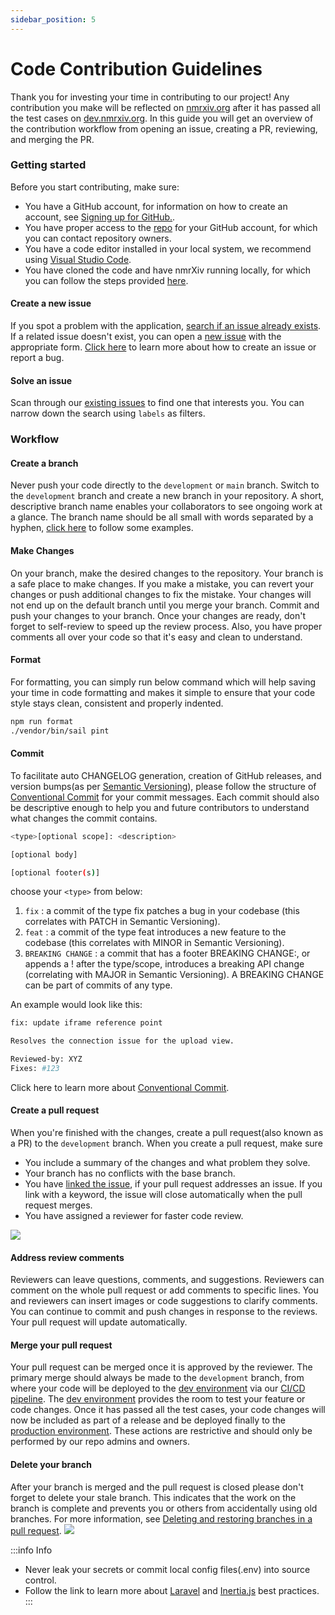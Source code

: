 ```yaml
---
sidebar_position: 5
---
```


# Code Contribution Guidelines
Thank you for investing your time in contributing to our project! Any contribution you make will be reflected on [nmrxiv.org](https://nmrxiv.org) after it has passed all the test cases on [dev.nmrxiv.org](https://dev.nmrxiv.org). 
In this guide you will get an overview of the contribution workflow from opening an issue, creating a PR, reviewing, and merging the PR.

### Getting started
Before you start contributing, make sure:
* You have a GitHub account, for information on how to create an account, see [Signing up for GitHub.](https://docs.github.com/en/get-started/signing-up-for-github).
* You have proper access to the [repo](https://github.com/NFDI4Chem/nmrxiv) for your GitHub account, for which you can contact repository owners.
* You have a code editor installed in your local system, we recommend using [Visual Studio Code](https://code.visualstudio.com/).
* You have cloned the code and have nmrXiv running locally, for which you can follow the steps provided [here](https://docs.nmrxiv.org/docs/developer-guides/installation/development).


#### Create a new issue
If you spot a problem with the application, [search if an issue already exists](https://github.com/NFDI4Chem/nmrxiv/issues). If a related issue doesn't exist, you can open a [new issue](https://github.com/NFDI4Chem/nmrxiv/issues/new/choose) with the appropriate form.
[Click here](/docs/FAQs#how-to-report-a-bug) to learn more about how to create an issue or report a bug.

#### Solve an issue
Scan through our [existing issues](https://github.com/NFDI4Chem/nmrxiv/issues) to find one that interests you. You can narrow down the search using `labels` as filters.

### Workflow

#### Create a branch
Never push your code directly to the `development` or `main` branch. Switch to the `development` branch and create a new branch in your repository. A short, descriptive branch name enables your collaborators to see ongoing work at a glance. The branch name should be all small with words separated by a hyphen, [click here](https://github.com/NFDI4Chem/nmrxiv/branches) to follow some examples. 

#### Make Changes
On your branch, make the desired changes to the repository. Your branch is a safe place to make changes. If you make a mistake, you can revert your changes or push additional changes to fix the mistake. Your changes will not end up on the default branch until you merge your branch. Commit and push your changes to your branch. Once your changes are ready, don't forget to self-review to speed up the review process. Also, you have proper comments all over your code so that it's easy and clean to understand. 

#### Format
For formatting, you can simply run below command which will help saving your time in code formatting and makes it simple to ensure that your code style stays clean, consistent and properly indented.
```bash
npm run format
./vendor/bin/sail pint
```

#### Commit 
To facilitate auto CHANGELOG generation, creation of GitHub releases, and version bumps(as per [Semantic Versioning](https://semver.org/)), please follow the structure of [Conventional Commit](https://www.conventionalcommits.org/en/v1.0.0/) for your commit messages.
Each commit should also be descriptive enough to help you and future contributors to understand what changes the commit contains.
```bash
<type>[optional scope]: <description>

[optional body]

[optional footer(s)]
```
choose your `<type>` from below:
1. `fix` : a commit of the type fix patches a bug in your codebase (this correlates with PATCH in Semantic Versioning).
2. `feat` : a commit of the type feat introduces a new feature to the codebase (this correlates with MINOR in Semantic Versioning).
3. `BREAKING CHANGE` :  a commit that has a footer BREAKING CHANGE:, or appends a ! after the type/scope, introduces a breaking API change (correlating with MAJOR in Semantic Versioning). A BREAKING CHANGE can be part of commits of any type.

An example would look like this:
```bash
fix: update iframe reference point

Resolves the connection issue for the upload view. 

Reviewed-by: XYZ
Fixes: #123
```
Click here to learn more about [Conventional Commit](https://www.conventionalcommits.org/en/v1.0.0/).

#### Create a pull request
When you're finished with the changes, create a pull request(also known as a PR) to the `development` branch.
When you create a pull request, make sure
* You include a summary of the changes and what problem they solve. 
* Your branch has no conflicts with the base branch.
* You have [linked the issue](https://docs.github.com/en/issues/tracking-your-work-with-issues/linking-a-pull-request-to-an-issue), if your pull request addresses an issue. If you link with a keyword, the issue will close automatically when the pull request merges.
* You have assigned a reviewer for faster code review.
<img src="/img/pull_request.gif"/>

#### Address review comments
Reviewers can leave questions, comments, and suggestions. Reviewers can comment on the whole pull request or add comments to specific lines. You and reviewers can insert images or code suggestions to clarify comments.
You can continue to commit and push changes in response to the reviews. Your pull request will update automatically.

#### Merge your pull request
Your pull request can be merged once it is approved by the reviewer. The primary merge should always be made to the `development` branch, from where your code will be deployed to the [dev environment](https://dev.nmrxiv.org) via our [CI/CD pipeline](https://docs.nmrxiv.org/docs/developer-guides/ci-cd). The [dev environment](https://dev.nmrxiv.org) provides the room to test your feature or code changes. Once it has passed all the test cases, your code changes will now be included as part of a release and be deployed finally to the [production environment](https://nmrxiv.org). These actions are restrictive and should only be performed by our repo admins and owners. 

#### Delete your branch
After your branch is merged and the pull request is closed please don't forget to delete your stale branch. This indicates that the work on the branch is complete and prevents you or others from accidentally using old branches. For more information, see [Deleting and restoring branches in a pull request](https://docs.github.com/en/repositories/configuring-branches-and-merges-in-your-repository/managing-branches-in-your-repository/deleting-and-restoring-branches-in-a-pull-request).
<img src="/img/delete_branch.png"/>

:::info Info
* Never leak your secrets or commit local config files(.env) into source control.
* Follow the link to learn more about [Laravel](https://laravel.com/docs/9.x/readme) and [Inertia.js](https://inertiajs.com/) best practices.
:::

